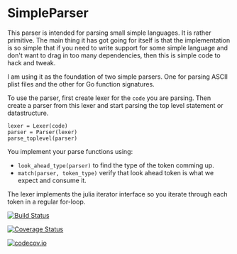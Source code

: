 # SimpleParser

This parser is intended for parsing small simple languages. It is rather primitive. The main thing it has got going for itself is that the implementation is so simple that if you need to write support for some simple language and don't want to drag in too many dependencies, then this is simple code to hack and tweak.

I am using it as the foundation of two simple parsers. One for parsing ASCII plist files and the other for Go function signatures.

To use the parser, first create lexer for the `code` you are parsing. Then create a parser from this lexer and start parsing the top level statement or datastructure. 

    lexer = Lexer(code)
    parser = Parser(lexer)
    parse_toplevel(parser)

You implement your parse functions using:

* `look_ahead_type(parser)` to find the type of the token comming up. 
* `match(parser, token_type)` verify that look ahead token is what we expect and consume it.

The lexer implements the julia iterator interface so you iterate through each token in a regular for-loop. 

[![Build Status](https://travis-ci.org/ordovician/SimpleParser.jl.svg?branch=master)](https://travis-ci.org/ordovician/SimpleParser.jl)

[![Coverage Status](https://coveralls.io/repos/ordovician/SimpleParser.jl/badge.svg?branch=master&service=github)](https://coveralls.io/github/ordovician/SimpleParser.jl?branch=master)

[![codecov.io](http://codecov.io/github/ordovician/SimpleParser.jl/coverage.svg?branch=master)](http://codecov.io/github/ordovician/SimpleParser.jl?branch=master)
